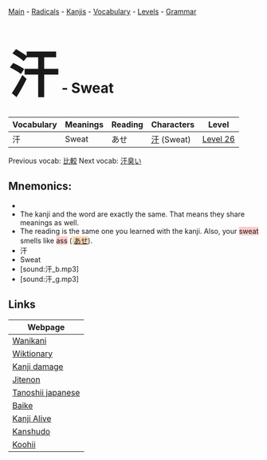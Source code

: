 <style> bigfont {font-size: 100px}</style>
[Main](../README.md) -
[Radicals](../radicals.md) -
[Kanjis](../kanjis.md) -
[Vocabulary](../vocabulary.md) -
[Levels](../levels.md) -
[Grammar](../grammar.md)
# <bigfont> 汗</bigfont> - Sweat 

| Vocabulary | Meanings | Reading | Characters | Level |
| --- | --- | --- | --- | --- |
| 汗 | Sweat | あせ |  [汗](../kanjis/汗.md) (Sweat) | [Level 26](../levels/wk_level26.md) |

Previous vocab: [比較](比較.md) Next vocab: [汗臭い](汗臭い.md) 

## Mnemonics:

* 
* The kanji and the word are exactly the same. That means they share meanings as well.
* The reading is the same one you learned with the kanji. Also, your <span style="background-color:#ffcccb"> sweat</span> smells like <span style="background-color:#ffcccb"> ass</span> (<span style="background-color:#fed8b1"> [あせ](https://jisho.org/search/あせ)</span>).
* 汗
* Sweat
* [sound:汗_b.mp3]
* [sound:汗_g.mp3]


## Links 

| Webpage |
| --- |
| [Wanikani          ](https://www.wanikani.com/kanji/汗) |
| [Wiktionary        ](https://en.wiktionary.org/wiki/汗) |
| [Kanji damage      ](http://www.kanjidamage.com/kanji/search?utf8=✓&q=汗) |
| [Jitenon           ](https://jitenon.com/kanji/汗) |
| [Tanoshii japanese ](https://www.tanoshiijapanese.com/dictionary/kanji.cfm?k=汗) |
| [Baike             ](https://baike.baidu.com/item/汗) |
| [Kanji Alive       ](https://app.kanjialive.com/汗) |
| [Kanshudo          ](https://www.kanshudo.com/searchmn?q=汗) |
| [Koohii            ](https://kanji.koohii.com/study/kanji/汗) |
